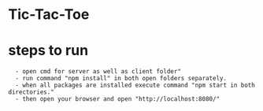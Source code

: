 # Tic-Tac-Toe
# steps to run
      - open cmd for server as well as client folder"
      - run command "npm install" in both open folders separately.
      - when all packages are installed execute command "npm start in both directories."
      - then open your browser and open "http://localhost:8080/"
